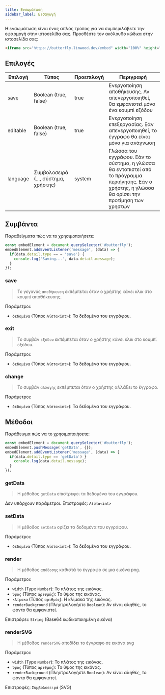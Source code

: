 ```yaml
---
title: Ενσωμάτωση
sidebar_label: Εισαγωγή
---
```


Η ενσωμάτωση είναι ένας απλός τρόπος για να συμπεριλάβετε την εφαρμογή στην ιστοσελίδα σας. Προσθέστε τον ακόλουθο κώδικα στην ιστοσελίδα σας:

```html
<iframe src="https://butterfly.linwood.dev/embed" width="100%" height="500px" allowtransparency="true"></iframe>
```

## Επιλογές

| Επιλογή  | Τύπος                                | Προεπιλογή | Περιγραφή                                                                                                                                            |
| -------- | ------------------------------------ | ---------- | ---------------------------------------------------------------------------------------------------------------------------------------------------- |
| save     | Boolean (true, false)                | true       | Ενεργοποίηση αποθήκευσης. Αν απενεργοποιηθεί, θα εμφανιστεί μόνο ένα κουμπί εξόδου                                                                   |
| editable | Boolean (true, false)                | true       | Ενεργοποίηση επεξεργασίας. Εάν απενεργοποιηθεί, το έγγραφο θα είναι μόνο για ανάγνωση                                                                |
| language | Συμβολοσειρά (..., σύστημα, χρήστης) | system     | Γλώσσα του εγγράφου. Εάν το σύστημα, η γλώσσα θα εντοπιστεί από το πρόγραμμα περιήγησης. Εάν ο χρήστης, η γλώσσα θα ορίσει την προτίμηση των χρηστών |

## Συμβάντα

Παραδείγματα πώς να το χρησιμοποιήσετε:

```javascript
const embedElement = document.querySelector('#butterfly');
embedElement.addEventListener('message', (data) => {
  if(data.detail.type == = 'save') {
    console.log('Saving...', data.detail.message);
  }
});
```

### save

> Το γεγονός `αποθήκευση` εκπέμπεται όταν ο χρήστης κάνει κλικ στο κουμπί αποθήκευσης.

Παράμετροι:

* `δεδομένα` (Τύπος `Λίστα<int>`): Τα δεδομένα του εγγράφου.

### exit

> Το συμβάν `εξόδου` εκπέμπεται όταν ο χρήστης κάνει κλικ στο κουμπί εξόδου.

Παράμετροι:

* `δεδομένα` (Τύπος `Λίστα<int>`): Τα δεδομένα του εγγράφου.

### change

> Το συμβάν `αλλαγής` εκπέμπεται όταν ο χρήστης αλλάξει το έγγραφο.

Παράμετροι:

* `δεδομένα` (Τύπος `Λίστα<int>`): Τα δεδομένα του εγγράφου.

## Μέθοδοι

Παράδειγμα πώς να το χρησιμοποιήσετε:

```javascript
const embedElement = document.querySelector('#butterfly');
embedElement.pushMessage('getData', {});
embedElement.addEventListener('message', (data) => {
  if(data.detail.type == 'getData') }
    console.log(data.detail.message);
  }
});
```

### getData

> Η μέθοδος `getData` επιστρέφει τα δεδομένα του εγγράφου.

Δεν υπάρχουν παράμετροι. Επιστροφές: `Λίστα<int>`

### setData

> Η μέθοδος `setData` ορίζει τα δεδομένα του εγγράφου.

Παράμετροι:

* `δεδομένα` (Τύπος `Λίστα<int>`): Τα δεδομένα του εγγράφου.

### render

> Η μέθοδος `απόδοσης` καθιστά το έγγραφο σε μια εικόνα png.

Παράμετροι:

* `width` (Type `Number`): Το πλάτος της εικόνας.
* `ύψος` (Τύπος `αριθμός`): Το ύψος της εικόνας.
* `κλίμακα` (Τύπος `αριθμός`): Η κλίμακα της εικόνας.
* `renderBackground` (Πληκτρολογήστε `Boolean`): Αν είναι αληθές, το φόντο θα εμφανιστεί.

Επιστρέφει: `String` (Base64 κωδικοποιημένη εικόνα)

### renderSVG

> Η μέθοδος `renderSVG` αποδίδει το έγγραφο σε εικόνα svg

Παράμετροι:

* `width` (Type `Number`): Το πλάτος της εικόνας.
* `ύψος` (Τύπος `αριθμός`): Το ύψος της εικόνας.
* `renderBackground` (Πληκτρολογήστε `Boolean`): Αν είναι αληθές, το φόντο θα εμφανιστεί.

Επιστροφές: `Συμβολοσειρά` (SVG)
